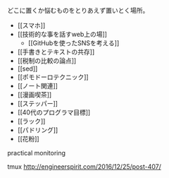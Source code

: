 どこに置くか悩むものをとりあえず置いとく場所。

- [[スマホ]]
- [[技術的な事を話すweb上の場]]
  - [[GitHubを使ったSNSを考える]]
- [[手書きとテキストの共存]]
- [[税制の比較の論点]]
- [[sed]]
- [[ポモドーロテクニック]]
- [[ノート関連]]
- [[漫画喫茶]]
- [[ステッパー]]
- [[40代のプログラマ目標]]
- [[ラック]]
- [[パドリング]]
- [[花粉]]


practical monitoring

tmux
http://engineerspirit.com/2016/12/25/post-407/

